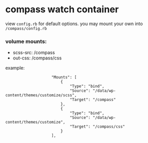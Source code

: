 # compass watch container

view `config.rb` for default options. you may mount your own into `/compass/config.rb`

### volume mounts:

- scss-src: /compass
- out-css: /compass/css

example:
```
                    "Mounts": [
                        {
                            "Type": "bind",
                            "Source": "/data/wp-content/themes/customize/scss",
                            "Target": "/compass"
                        },
                        {
                            "Type": "bind",
                            "Source": "/data/wp-content/themes/customize",
                            "Target": "/compass/css"
                        }
                    ],
```
